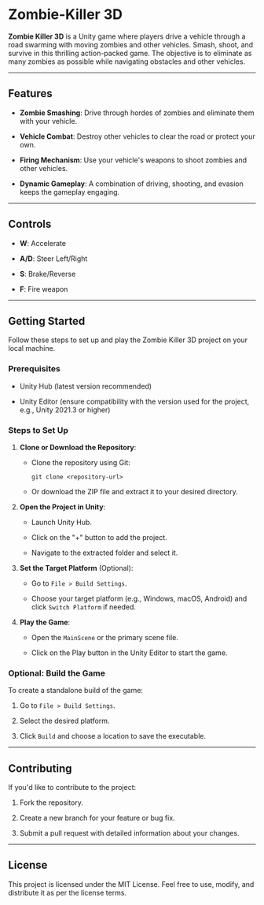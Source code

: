 # Zombie-Killer 3D
**Zombie Killer 3D** is a Unity game where players drive a vehicle through a road swarming with moving zombies and other vehicles. Smash, shoot, and survive in this thrilling action-packed game. The objective is to eliminate as many zombies as possible while navigating obstacles and other vehicles.

* * * * *

Features
--------

-   **Zombie Smashing**: Drive through hordes of zombies and eliminate them with your vehicle.

-   **Vehicle Combat**: Destroy other vehicles to clear the road or protect your own.

-   **Firing Mechanism**: Use your vehicle's weapons to shoot zombies and other vehicles.

-   **Dynamic Gameplay**: A combination of driving, shooting, and evasion keeps the gameplay engaging.

* * * * *

Controls
--------

-   **W**: Accelerate

-   **A/D**: Steer Left/Right

-   **S**: Brake/Reverse

-   **F**: Fire weapon

* * * * *

Getting Started
---------------

Follow these steps to set up and play the Zombie Killer 3D project on your local machine.

### Prerequisites

-   Unity Hub (latest version recommended)

-   Unity Editor (ensure compatibility with the version used for the project, e.g., Unity 2021.3 or higher)

### Steps to Set Up

1.  **Clone or Download the Repository**:

    -   Clone the repository using Git:

        ```
        git clone <repository-url>
        ```

    -   Or download the ZIP file and extract it to your desired directory.

2.  **Open the Project in Unity**:

    -   Launch Unity Hub.

    -   Click on the "+" button to add the project.

    -   Navigate to the extracted folder and select it.

3.  **Set the Target Platform** (Optional):

    -   Go to `File > Build Settings`.

    -   Choose your target platform (e.g., Windows, macOS, Android) and click `Switch Platform` if needed.

4.  **Play the Game**:

    -   Open the `MainScene` or the primary scene file.

    -   Click on the Play button in the Unity Editor to start the game.

### Optional: Build the Game

To create a standalone build of the game:

1.  Go to `File > Build Settings`.

2.  Select the desired platform.

3.  Click `Build` and choose a location to save the executable.

* * * * *

Contributing
------------

If you'd like to contribute to the project:

1.  Fork the repository.

2.  Create a new branch for your feature or bug fix.

3.  Submit a pull request with detailed information about your changes.

* * * * *

License
-------

This project is licensed under the MIT License. Feel free to use, modify, and distribute it as per the license terms.
